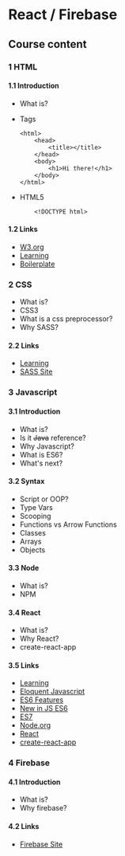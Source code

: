 # React / Firebase
## Course content
### 1 HTML
#### 1.1 Introduction
- What is?
- Tags
	```
    <html>
    	<head>
        	<title></title>
        </head>
        <body>
        	<h1>Hi there!</h1>
        </body>
    </html>
    ```
- HTML5 

	```
    	<!DOCTYPE html>
    ```

#### 1.2 Links
- [W3.org](https://www.w3.org/html/)
- [Learning](https://developer.mozilla.org/en-US/docs/Learn/HTML)
- [Boilerplate](https://html5boilerplate.com/)

### 2 CSS
- What is?
- CSS3
- What is a css preprocessor?
- Why SASS?

#### 2.2 Links
- [Learning](https://developer.mozilla.org/en-US/docs/Learn/CSS)
- [SASS Site](https://sass-lang.com/)


### 3 Javascript
#### 3.1 Introduction
- What is?
- Is it ~~Java~~ reference?
- Why Javascript?
- What is ES6?
- What's next?
#### 3.2 Syntax
- Script or OOP?
- Type Vars
- Scooping
- Functions vs Arrow Functions
- Classes
- Arrays
- Objects

#### 3.3 Node
- What is?
- NPM
#### 3.4 React
- What is?
- Why React?
- create-react-app
#### 3.5 Links
- [Learning](https://developer.mozilla.org/en-US/docs/Learn/JavaScript)
- [Eloquent Javascript](http://eloquentjavascript.net/)
- [ES6 Features](http://es6-features.org/#Constants)
- [New in JS ES6](https://developer.mozilla.org/en-US/docs/Web/JavaScript/New_in_JavaScript/ECMAScript_2015_support_in_Mozilla)
- [ES7](https://developer.mozilla.org/en-US/docs/Web/JavaScript/New_in_JavaScript/ECMAScript_Next_support_in_Mozilla)
- [Node.org](https://nodejs.org/en/)
- [React](https://reactjs.org/)
- [create-react-app](https://github.com/facebook/create-react-app)
### 4 Firebase
#### 4.1 Introduction
- What is?
- Why firebase?
#### 4.2 Links
- [Firebase Site](https://firebase.google.com/)